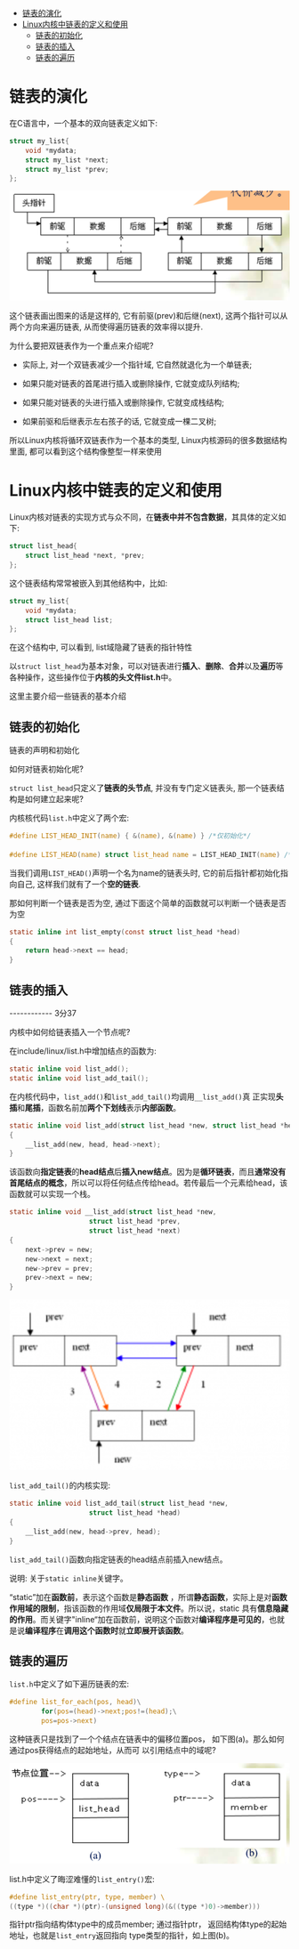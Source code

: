 
<!-- @import "[TOC]" {cmd="toc" depthFrom=1 depthTo=6 orderedList=false} -->

<!-- code_chunk_output -->

- [链表的演化](#链表的演化)
- [Linux内核中链表的定义和使用](#linux内核中链表的定义和使用)
  - [链表的初始化](#链表的初始化)
  - [链表的插入](#链表的插入)
  - [链表的遍历](#链表的遍历)

<!-- /code_chunk_output -->

# 链表的演化

在C语言中，一个基本的双向链表定义如下:

```c
struct my_list{
    void *mydata;
    struct my_list *next;
    struct my_list *prev;
};
```

![2019-09-15-21-38-02.png](./images/2019-09-15-21-38-02.png)

这个链表画出图来的话是这样的, 它有前驱(prev)和后继(next), 这两个指针可以从两个方向来遍历链表, 从而使得遍历链表的效率得以提升.

为什么要把双链表作为一个重点来介绍呢? 

* 实际上, 对一个双链表减少一个指针域, 它自然就退化为一个单链表;

* 如果只能对链表的首尾进行插入或删除操作, 它就变成队列结构;

* 如果只能对链表的头进行插入或删除操作, 它就变成栈结构;

* 如果前驱和后继表示左右孩子的话, 它就变成一棵二叉树;

所以Linux内核将循环双链表作为一个基本的类型, Linux内核源码的很多数据结构里面, 都可以看到这个结构像整型一样来使用

# Linux内核中链表的定义和使用

Linux内核对链表的实现方式与众不同，在**链表中并不包含数据**，其具体的定义如下:

```c
struct list_head{
    struct list_head *next, *prev;
};
```

这个链表结构常常被嵌入到其他结构中，比如:

```c
struct my_list{
    void *mydata;
    struct list_head list;
};
```

在这个结构中, 可以看到, list域隐藏了链表的指针特性

以`struct list_head`为基本对象，可以对链表进行**插入**、**删除**、**合并**以及**遍历**等各种操作，这些操作位于**内核的头文件list.h**中。

这里主要介绍一些链表的基本介绍

## 链表的初始化

链表的声明和初始化

如何对链表初始化呢?

`struct list_head`只定义了**链表的头节点**, 并没有专门定义链表头, 那一个链表结构是如何建立起来呢? 

内核核代码`list.h`中定义了两个宏:

```c
#define LIST_HEAD_INIT(name) { &(name), &(name) } /*仅初始化*/

#define LIST_HEAD(name) struct list_head name = LIST_HEAD_INIT(name) /*声明并初始化*/
```

当我们调用`LIST_HEAD()`声明一个名为name的链表头时, 它的前后指针都初始化指向自己, 这样我们就有了一个**空的链表**.

那如何判断一个链表是否为空, 通过下面这个简单的函数就可以判断一个链表是否为空

```c
static inline int list_empty(const struct list_head *head)
{
    return head->next == head;
}
```

## 链表的插入


------------ 3分37





内核中如何给链表插入一个节点呢?

在include/linux/list.h中增加结点的函数为:

```c
static inline void list_add();
static inline void list_add_tail();
```

在内核代码中，`list_add()`和`list_add_tail()`均调用`__list_add()`真
正实现**头插**和**尾插**，函数名前加**两个下划线**表示**内部函数**。

```c
static inline void list_add(struct list_head *new, struct list_head *head)
{
    __list_add(new, head, head->next);
}
```

该函数向**指定链表**的**head结点**后**插入new结点**。因为是**循环链表**，而且**通常没有首尾结点的概念**，所以可以将任何结点传给head。若传最后一个元素给head，该函数就可以实现一个栈。

```c
static inline void __list_add(struct list_head *new,
                    struct list_head *prev,
                    struct list_head *next)
{
    next->prev = new;
    new->next = next;
    new->prev = prev;
    prev->next = new;
}
```

![2019-09-15-22-25-38.png](./images/2019-09-15-22-25-38.png)

`list_add_tail()`的内核实现:

```c
static inline void list_add_tail(struct list_head *new,
                    struct list_head *head)
{
    __list_add(new, head->prev, head);
}
```

`list_add_tail()`函数向指定链表的head结点前插入new结点。

说明: 关于`static inline`关键字。

“static”加在**函数前**，表示这个函数是**静态函数** ，所谓**静态函数**，实际上是对**函数作用域的限制**，指该函数的作用域**仅局限于本文件**。所以说，static 具有**信息隐藏的作用**。而关键字"inline“加在函数前，说明这个函数对**编译程序是可见的**，也就是说**编译程序**在**调用这个函数时**就**立即展开该函数**。

## 链表的遍历

`list.h`中定义了如下遍历链表的宏:

```c
#define list_for_each(pos, head)\
        for(pos=(head)->next;pos!=(head);\
        pos=pos->next)
```

这种链表只是找到了一个个结点在链表中的偏移位置pos， 如下图(a)。那么如何通过pos获得结点的起始地址，从而可 以引用结点中的域呢?

![2019-09-15-22-35-48.png](./images/2019-09-15-22-35-48.png)

list.h中定义了晦涩难懂的`list_entry()`宏:

```c
#define list_entry(ptr, type, member) \ 
((type *)((char *)(ptr)-(unsigned long)(&((type *)0)->member)))
```

指针ptr指向结构体type中的成员member; 通过指针ptr， 返回结构体type的起始地址，也就是`list_entry`返回指向 type类型的指针，如上图(b)。